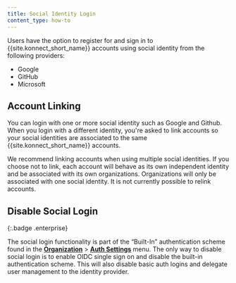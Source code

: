 ```yaml
---
title: Social Identity Login
content_type: how-to
---
```


Users have the option to register for and sign in to {{site.konnect_short_name}} accounts using social identity from the following providers:
- Google
- GitHub 
- Microsoft

## Account Linking

You can login with one or more social identity such as Google and Github. When you login with a different identity, you're asked to link accounts so your social identities are associated to the same {{site.konnect_short_name}} accounts. 

We recommend linking accounts when using multiple social identities. If you choose not to link, each account will behave as its own independent identity and be associated with its own organizations. Organizations will only be associated with one social identity. It is not currently possible to relink accounts. 

## Disable Social Login
{:.badge .enterprise}

The social login functionality is part of the “Built-In” authentication scheme found in the [**Organization**](https://cloud.konghq.com/organization/) > [**Auth Settings**](https://cloud.konghq.com/global/organization/auth-settings) menu. The only way to disable social login is to enable OIDC single sign on and disable the built-in authentication scheme. This will also disable basic auth logins and delegate user management to the identity provider.
